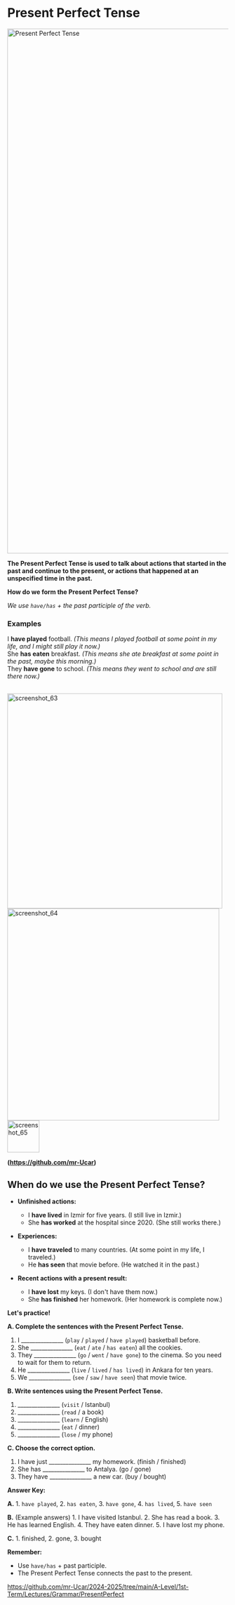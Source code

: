 

# Present Perfect Tense

<img width="1196" alt="Present Perfect Tense" src="https://github.com/user-attachments/assets/252ac4bd-0e19-4102-a077-11619b4def73">




**The Present Perfect Tense is used to talk about actions that started in the past and continue to the present, or actions that happened at an unspecified time in the past.**

**How do we form the Present Perfect Tense?**

_We use `have/has` + the past participle of the verb._ 

### Examples


I **have played** football. _(This means I played football at some point in my life, and I might still play it now.)_ </br>
She **has eaten** breakfast. _(This means she ate breakfast at some point in the past, maybe this morning.)_ </br>
They **have gone** to school. _(This means they went to school and are still there now.)_ </br>

</br>

<img width="490" alt="screenshot_63" src="https://github.com/user-attachments/assets/67facd7c-5a8e-485c-8391-b2c7dbb2432e">
</br>
<img width="483" alt="screenshot_64" src="https://github.com/user-attachments/assets/3632d876-6710-487a-bb52-4d6b7119d4eb">
</br>
<img width="73" alt="screenshot_65" src="https://github.com/user-attachments/assets/06d4f9e6-acdb-4936-b077-1ed72644b424">

**(https://github.com/mr-Ucar)**

## **When do we use the Present Perfect Tense?**

* **Unfinished actions:**
    * I **have lived** in Izmir for five years. (I still live in Izmir.)
    * She **has worked** at the hospital since 2020. (She still works there.)

* **Experiences:**
    * I **have traveled** to many countries. (At some point in my life, I traveled.)
    * He **has seen** that movie before. (He watched it in the past.)

* **Recent actions with a present result:**
    * I **have lost** my keys. (I don't have them now.)
    * She **has finished** her homework. (Her homework is complete now.)


**Let's practice!**


**A. Complete the sentences with the Present Perfect Tense.**

1. I _______________ (`play` / `played` / `have played`) basketball before.
2. She _______________ (`eat` / `ate` / `has eaten`) all the cookies.
3. They _______________ (`go` / `went` / `have gone`) to the cinema. So you need to wait for them to return.
4. He _______________ (`live` / `lived` / `has lived`) in Ankara for ten years.
5. We _______________ (`see` / `saw` / `have seen`) that movie twice.


**B. Write sentences using the Present Perfect Tense.**

1.  _______________ (`visit` / Istanbul)
2.  _______________ (`read` / a book)
3.  _______________ (`learn` / English)
4.  _______________ (`eat` / dinner)
5.  _______________ (`lose` / my phone)


**C.  Choose the correct option.**

1. I have  just _______________  my homework.  (finish / finished)
2. She has  _______________  to Antalya.  (go / gone)
3. They have  _______________  a new car.  (buy / bought)


**Answer Key:**

**A.** 1. `have played`, 2. `has eaten`, 3. `have gone`, 4. `has lived`, 5. `have seen`

**B.** (Example answers) 
    1. I have visited Istanbul.
    2. She has read a book.
    3. He has learned English.
    4. They have eaten dinner.
    5.  I have lost my phone.

**C.** 1. finished, 2. gone, 3. bought


**Remember:**

* Use `have/has` + past participle.
* The Present Perfect Tense connects the past to the present.




https://github.com/mr-Ucar/2024-2025/tree/main/A-Level/1st-Term/Lectures/Grammar/PresentPerfect
